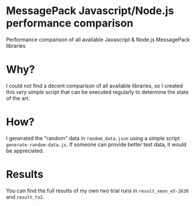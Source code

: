 # MessagePack Javascript/Node.js performance comparison
Performance comparison of all available Javascript &amp; Node.js MessagePack libraries

# Why?
I could not find a decent comparison of all available libraries, so I created this *very simple* script that can be executed regularly to determine the state of the art.

# How?
I generated the "random" data in `random_data.json` using a simple script `generate-random-data.js`. If someone can provide better test data, it would be appreciated.

# Results
You can find the full results of my own two trial runs in `result_xeon_e5-2630` and `result_tx2`.
